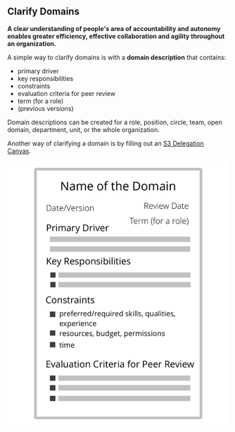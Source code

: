 ## Clarify Domains

**A clear understanding of people's area of accountability and autonomy enables greater efficiency, effective collaboration and agility throughout an organization.**

A simple way to clarify domains is with a **domain description** that contains:

-   primary driver
-   key responsibilities
-   constraints
-   evaluation criteria for peer review
-   term (for a role)
-   (previous versions)

Domain descriptions can be created for a role, position, circle, team, open domain, department, unit, or the whole organization.

Another way of clarifying a domain is by filling out an [S3 Delegation Canvas](http://s3canvas.sociocracy30.org/s3-delegation-canvas.html).

![A template for domain descriptions](img/templates/domain-description-template.png)
